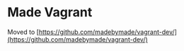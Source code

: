 Made Vagrant
============

Moved to [https://github.com/madebymade/vagrant-dev/](https://github.com/madebymade/vagrant-dev/)
